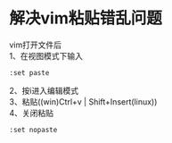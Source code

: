 # 解决vim粘贴错乱问题

vim打开文件后  
1、在视图模式下输入  
```
:set paste
```
2、按i进入编辑模式  
3、粘贴((win)Ctrl+v | Shift+Insert(linux))  
4、关闭粘贴  
```
:set nopaste
```
